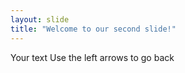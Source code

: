 ```yaml
---
layout: slide
title: "Welcome to our second slide!"
---
```

Your text
Use the left arrows to go back
